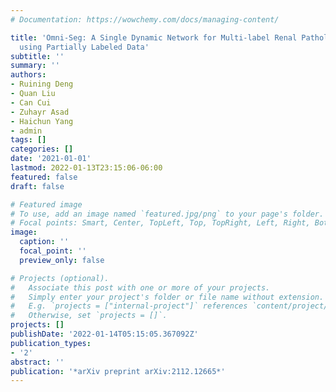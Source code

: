 ```yaml
---
# Documentation: https://wowchemy.com/docs/managing-content/

title: 'Omni-Seg: A Single Dynamic Network for Multi-label Renal Pathology Image Segmentation
  using Partially Labeled Data'
subtitle: ''
summary: ''
authors:
- Ruining Deng
- Quan Liu
- Can Cui
- Zuhayr Asad
- Haichun Yang
- admin
tags: []
categories: []
date: '2021-01-01'
lastmod: 2022-01-13T23:15:06-06:00
featured: false
draft: false

# Featured image
# To use, add an image named `featured.jpg/png` to your page's folder.
# Focal points: Smart, Center, TopLeft, Top, TopRight, Left, Right, BottomLeft, Bottom, BottomRight.
image:
  caption: ''
  focal_point: ''
  preview_only: false

# Projects (optional).
#   Associate this post with one or more of your projects.
#   Simply enter your project's folder or file name without extension.
#   E.g. `projects = ["internal-project"]` references `content/project/deep-learning/index.md`.
#   Otherwise, set `projects = []`.
projects: []
publishDate: '2022-01-14T05:15:05.367092Z'
publication_types:
- '2'
abstract: ''
publication: '*arXiv preprint arXiv:2112.12665*'
---
```

